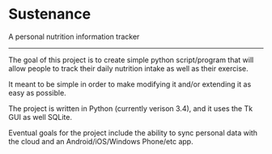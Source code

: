Sustenance
==========

A personal nutrition information tracker

----------------

The goal of this project is to create simple python script/program that will allow
people to track their daily nutrition intake as well as their exercise.

It meant to be simple in order to make modifying it and/or extending it as easy as possible.

The project is written in Python (currently verison 3.4), and it uses the Tk GUI as well SQLite.

Eventual goals for the project include the ability to sync personal data with the cloud
and an Android/iOS/Windows Phone/etc app.